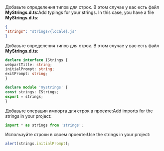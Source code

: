 <span data-ttu-id="ee669-p123">Добавьте определения типов для строк. В этом случае у вас есть файл **MyStrings.d.ts**:</span><span class="sxs-lookup"><span data-stu-id="ee669-p123">Add typings for your strings. In this case, you have a file **MyStrings.d.ts**:</span></span>

```json
{
"strings": "strings/{locale}.js"
}
```
    
Добавьте определения типов для строк. В этом случае у вас есть файл **MyStrings.d.ts**:

```typescript
declare interface IStrings {
webpartTitle: string;
initialPrompt: string;
exitPrompt: string;
}

declare module 'mystrings' {
const strings: IStrings;
export = strings;
}
```
    
<span data-ttu-id="ee669-201">Добавьте операции импорта для строк в проекте:</span><span class="sxs-lookup"><span data-stu-id="ee669-201">Add imports for the strings in your project:</span></span>
    
```typescript
import * as strings from 'strings';
```
    
<span data-ttu-id="ee669-202">Используйте строки в своем проекте:</span><span class="sxs-lookup"><span data-stu-id="ee669-202">Use the strings in your project:</span></span>

```typescript
alert(strings.initialPrompt);
```
